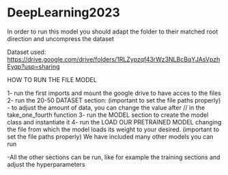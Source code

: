 # DeepLearning2023

In order to run this model you should adapt the folder to their matched root direction and uncompress the dataset

Dataset used: https://drive.google.com/drive/folders/1RLZypzqf43rWz3NLBcBqYJAsVpzhEyqp?usp=sharing

HOW TO RUN THE FILE MODEL

1- run the first imports and mount the google drive to have acces to the files
2- run the 20-50 DATASET section: (important to set the file paths properly)
      - to adjust the amount of data, you can change the value after // in the take_one_fourth function
3- run the MODEL section to create the model class and instantiate it
4- run the LOAD OUR PRETRAINED MODEL changing the file from which the model loads its weight to your 
desired. (important to set the file paths properly)
We have included many other models you can run


-All the other sections can be run, like for example the training sections and adjust the hyperparameters

